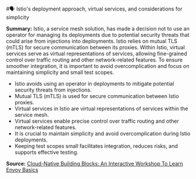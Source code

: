 #🗣️ Istio's deployment approach, virtual services, and considerations for simplicity

**Summary:** Istio, a service mesh solution, has made a decision not to use an operator for managing its deployments due to potential security threats that could arise from injections into deployments. Istio relies on mutual TLS (mTLS) for secure communication between its proxies. Within Istio, virtual services serve as virtual representations of services, allowing fine-grained control over traffic routing and other network-related features. To ensure smoother integration, it is important to avoid overcomplication and focus on maintaining simplicity and small test scopes.

- Istio avoids using an operator in deployments to mitigate potential security threats from injections.
- Mutual TLS (mTLS) is used for secure communication between Istio proxies.
- Virtual services in Istio are virtual representations of services within the service mesh.
- Virtual services enable precise control over traffic routing and other network-related features.
- It is crucial to maintain simplicity and avoid overcomplication during Istio deployments.
- Keeping test scopes small facilitates integration, reduces risks, and supports effective testing.

**Source:** [Cloud-Native Building Blocks: An Interactive Workshop To Learn Envoy Basics](https://developerweekcloudx2023.sched.com/event/1NU5j/pro-talk-cloud-native-building-blocks-an-interactive-workshop-to-learn-envoy-basics)
